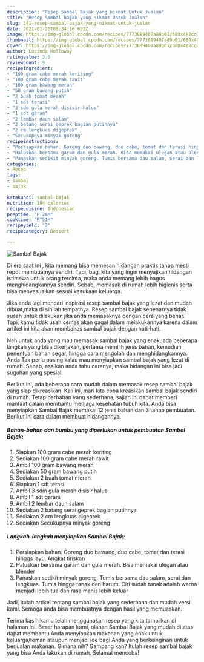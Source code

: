 ```yaml
---
description: "Resep Sambal Bajak yang nikmat Untuk Jualan"
title: "Resep Sambal Bajak yang nikmat Untuk Jualan"
slug: 341-resep-sambal-bajak-yang-nikmat-untuk-jualan
date: 2021-01-20T08:34:16.692Z
image: https://img-global.cpcdn.com/recipes/7773889407a89b01/680x482cq70/sambal-bajak-foto-resep-utama.jpg
thumbnail: https://img-global.cpcdn.com/recipes/7773889407a89b01/680x482cq70/sambal-bajak-foto-resep-utama.jpg
cover: https://img-global.cpcdn.com/recipes/7773889407a89b01/680x482cq70/sambal-bajak-foto-resep-utama.jpg
author: Lucinda Holloway
ratingvalue: 3.6
reviewcount: 9
recipeingredient:
- "100 gram cabe merah keriting"
- "100 gram cabe merah rawit"
- "100 gram bawang merah"
- "50 gram bawang putih"
- "2 buah tomat merah"
- "1 sdt terasi"
- "3 sdm gula merah disisir halus"
- "1 sdt garam"
- "2 lembar daun salam"
- "2 batang serai geprek bagian putihnya"
- "2 cm lengkuas digeprek"
- "Secukupnya minyak goreng"
recipeinstructions:
- "Persiapkan bahan. Goreng duo bawang, duo cabe, tomat dan terasi hinggs layu. Angkat tiriskan"
- "Haluskan bersama garam dan gula merah. Bisa memakai ulegan atau blender"
- "Panaskan sedikit minyak goreng. Tumis bersama dau salam, serai dan lengkuas. Tumis hingga tanak dan harum. Ciri sudah tanak adalah warna menjadi lebih tua dan rasa manis lebih keluar"
categories:
- Resep
tags:
- sambal
- bajak

katakunci: sambal bajak 
nutrition: 184 calories
recipecuisine: Indonesian
preptime: "PT24M"
cooktime: "PT51M"
recipeyield: "2"
recipecategory: Dessert

---
```



![Sambal Bajak](https://img-global.cpcdn.com/recipes/7773889407a89b01/680x482cq70/sambal-bajak-foto-resep-utama.jpg)

Di era  saat ini , kita memang bisa memesan hidangan praktis tanpa mesti repot membuatnya sendiri. Tapi, bagi kita yang ingin menyajikan hidangan istimewa untuk orang tercinta, maka anda memang lebih bagus menghidangkannya sendiri. Sebab, memasak di rumah lebih higienis serta bisa menyesuaikan sesuai kesukaan keluarga.

Jika anda lagi mencari inspirasi resep sambal bajak yang lezat dan mudah dibuat,maka di sinilah tempatnya. Resep sambal bajak  sebenarnya tidak susah untuk dilakukan jika anda memasaknya dengan cara yang benar. Tapi, kamu tidak usah cemas akan gagal dalam melakukannya 
karena dalam artikel ini kita akan membahas sambal bajak dengan hati-hati.  



Nah untuk anda yang mau memasak sambal bajak yang enak, ada beberapa langkah yang bisa dikerjakan, pertama memilih jenis bahan, kemudian penentuan bahan segar, hingga cara mengolah dan menghidangkannya. Anda Tak perlu pusing kalau mau menyiapkan sambal bajak yang lezat di rumah. Sebab, asalkan anda  tahu caranya, maka hidangan ini bisa jadi suguhan yang spesial.

Berikut ini, ada beberapa cara mudah dalam memasak resep sambal bajak yang siap dikreasikan. Kali ini, mari kita coba kreasikan sambal bajak sendiri di rumah. Tetap berbahan yang sederhana, sajian ini dapat memberi manfaat dalam membantu menjaga kesehatan tubuh kita. Anda bisa menyiapkan Sambal Bajak memakai 12 jenis bahan dan 3 tahap pembuatan. Berikut ini cara dalam membuat hidangannya.

<!--inarticleads1-->

##### Bahan-bahan dan bumbu yang diperlukan untuk pembuatan Sambal Bajak:

1. Siapkan 100 gram cabe merah keriting
1. Sediakan 100 gram cabe merah rawit
1. Ambil 100 gram bawang merah
1. Sediakan 50 gram bawang putih
1. Sediakan 2 buah tomat merah
1. Siapkan 1 sdt terasi
1. Ambil 3 sdm gula merah disisir halus
1. Ambil 1 sdt garam
1. Ambil 2 lembar daun salam
1. Sediakan 2 batang serai geprek bagian putihnya
1. Sediakan 2 cm lengkuas digeprek
1. Sediakan Secukupnya minyak goreng




<!--inarticleads2-->

##### Langkah-langkah menyiapkan Sambal Bajak:

1. Persiapkan bahan. Goreng duo bawang, duo cabe, tomat dan terasi hinggs layu. Angkat tiriskan
1. Haluskan bersama garam dan gula merah. Bisa memakai ulegan atau blender
1. Panaskan sedikit minyak goreng. Tumis bersama dau salam, serai dan lengkuas. Tumis hingga tanak dan harum. Ciri sudah tanak adalah warna menjadi lebih tua dan rasa manis lebih keluar




Jadi, itulah artikel tentang  sambal bajak  yang sederhana dan mudah versi kami. Semoga anda bisa membuatnya dengan hasil yang memuaskan. 

Terima kasih kamu telah menggunakan resep yang kita tampilkan di halaman ini. Besar harapan kami, olahan  Sambal Bajak yang mudah di atas dapat membantu Anda menyiapkan makanan yang enak untuk keluarga/teman ataupun menjadi ide bagi Anda yang berkeinginan untuk berjualan makanan. Gimana nih? Gampang kan? Itulah resep sambal bajak yang bisa Anda lakukan di rumah. Selamat mencoba!

